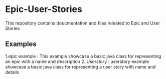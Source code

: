 # Epic-User-Stories
This repository contains doucmentation and files releated to Epic and User Stories

## Examples 
1.epic example :
 This example showcase a basic java class for representing an epic with a  name and description
2. Userstory :
   userstory example showcase a basic java class for representing a user story with name and details

   
